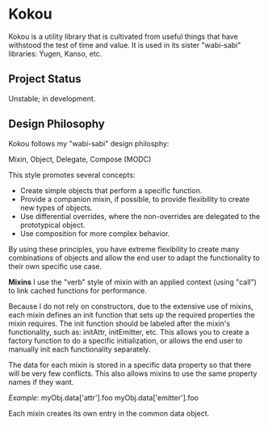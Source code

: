 Kokou
============================================================

Kokou is a utility library that is cultivated from useful
things that have withstood the test of time and value. It is
used in its sister "wabi-sabi" libraries: Yugen, Kanso, etc.


Project Status
------------------------------------------------------------

Unstable; in development.


Design Philosophy
------------------------------------------------------------

Kokou follows my "wabi-sabi" design philosphy:

Mixin, Object, Delegate, Compose (MODC)

This style promotes several concepts:

* Create simple objects that perform a specific function.
* Provide a companion mixin, if possible, to provide
  flexibility to create new types of objects.
* Use differential overrides, where the non-overrides
  are delegated to the prototypical object.
* Use composition for more complex behavior.

By using these principles, you have extreme flexibility
to create many combinations of objects and allow the end
user to adapt the functionality to their own specific
use case.


**Mixins**
I use the "verb" style of mixin with an applied context
(using "call") to link cached functions for performance.

Because I do not rely on constructors, due to the extensive
use of mixins, each mixin defines an init function that
sets up the required properties the mixin requires. The
init function should be labeled after the mixin's
functionality, such as: initAttr, initEmitter, etc. This
allows you to create a factory function to do a specific
initialization, or allows the end user to manually init
each functionality separately.

The data for each mixin is stored in a specific data property
so that there will be very few conflicts. This also allows
mixins to use the same property names if they want.

_Example_:
myObj.data['attr'].foo
myObj.data['emitter'].foo

Each mixin creates its own entry in the common data object.
